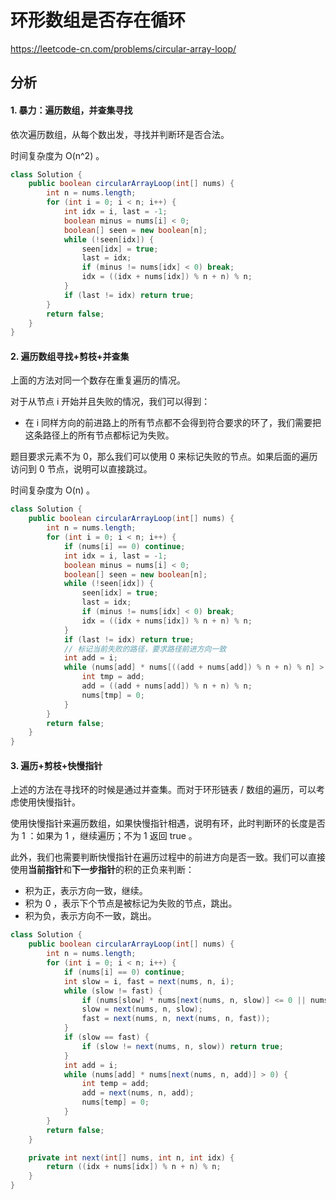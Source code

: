 # 环形数组是否存在循环

https://leetcode-cn.com/problems/circular-array-loop/

## 分析

#### 1. 暴力：遍历数组，并查集寻找

依次遍历数组，从每个数出发，寻找并判断环是否合法。

时间复杂度为 O(n^2) 。

```java
class Solution {
    public boolean circularArrayLoop(int[] nums) {
        int n = nums.length;
        for (int i = 0; i < n; i++) {
            int idx = i, last = -1;
            boolean minus = nums[i] < 0;
            boolean[] seen = new boolean[n];
            while (!seen[idx]) {
                seen[idx] = true;
                last = idx;
                if (minus != nums[idx] < 0) break;
                idx = ((idx + nums[idx]) % n + n) % n;
            }
            if (last != idx) return true;
        }
        return false;
    }
}
```

#### 2. 遍历数组寻找+剪枝+并查集

上面的方法对同一个数存在重复遍历的情况。

对于从节点 i 开始并且失败的情况，我们可以得到：

* 在 i 同样方向的前进路上的所有节点都不会得到符合要求的环了，我们需要把这条路径上的所有节点都标记为失败。

题目要求元素不为 0，那么我们可以使用 0 来标记失败的节点。如果后面的遍历访问到 0 节点，说明可以直接跳过。

时间复杂度为 O(n) 。

```java
class Solution {
    public boolean circularArrayLoop(int[] nums) {
        int n = nums.length;
        for (int i = 0; i < n; i++) {
            if (nums[i] == 0) continue;
            int idx = i, last = -1;
            boolean minus = nums[i] < 0;
            boolean[] seen = new boolean[n];
            while (!seen[idx]) {
                seen[idx] = true;
                last = idx;
                if (minus != nums[idx] < 0) break;
                idx = ((idx + nums[idx]) % n + n) % n;
            }
            if (last != idx) return true;
            // 标记当前失败的路径，要求路径前进方向一致
            int add = i;
            while (nums[add] * nums[((add + nums[add]) % n + n) % n] > 0) {
                int tmp = add;
                add = ((add + nums[add]) % n + n) % n;
                nums[tmp] = 0;
            }
        }
        return false;
    }
}
```

#### 3. 遍历+剪枝+快慢指针

上述的方法在寻找环的时候是通过并查集。而对于环形链表 / 数组的遍历，可以考虑使用快慢指针。

使用快慢指针来遍历数组，如果快慢指针相遇，说明有环，此时判断环的长度是否为 1 ：如果为 1 ，继续遍历；不为 1 返回 true 。

此外，我们也需要判断快慢指针在遍历过程中的前进方向是否一致。我们可以直接使用**当前指针**和**下一步指针**的积的正负来判断：

* 积为正，表示方向一致，继续。
* 积为 0 ，表示下个节点是被标记为失败的节点，跳出。
* 积为负，表示方向不一致，跳出。

```java
class Solution {
    public boolean circularArrayLoop(int[] nums) {
        int n = nums.length;
        for (int i = 0; i < n; i++) {
            if (nums[i] == 0) continue;
            int slow = i, fast = next(nums, n, i);
            while (slow != fast) {
                if (nums[slow] * nums[next(nums, n, slow)] <= 0 || nums[fast] * nums[next(nums, n, fast)] <= 0) break;
                slow = next(nums, n, slow);
                fast = next(nums, n, next(nums, n, fast));
            }
            if (slow == fast) {
                if (slow != next(nums, n, slow)) return true;
            }
            int add = i;
            while (nums[add] * nums[next(nums, n, add)] > 0) {
                int temp = add;
                add = next(nums, n, add);
                nums[temp] = 0;
            }
        }
        return false;
    }

    private int next(int[] nums, int n, int idx) {
        return ((idx + nums[idx]) % n + n) % n;
    }
}
```